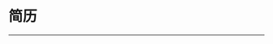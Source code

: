 # 简历

----

<pdf src="https://github.com/zbl91555/DropDown/blob/master/static/resume.pdf"></pdf>
<script>
  import pdf from 'vue-pdf'
  export default {
    components: { pdf }
  }
</script>
